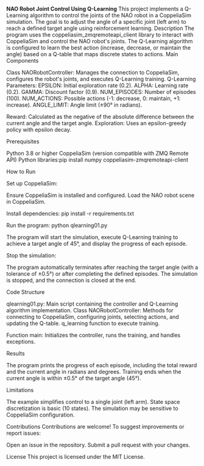 **NAO Robot Joint Control Using Q-Learning**
This project implements a Q-Learning algorithm to control the joints of the NAO robot in a CoppeliaSim simulation. The goal is to adjust the angle of a specific joint (left arm) to reach a defined target angle using reinforcement learning.
Description
The program uses the coppeliasim_zmqremoteapi_client library to interact with CoppeliaSim and control the NAO robot's joints. The Q-Learning algorithm is configured to learn the best action (increase, decrease, or maintain the angle) based on a Q-table that maps discrete states to actions.
Main Components

Class NAORobotController: Manages the connection to CoppeliaSim, configures the robot's joints, and executes Q-Learning training.
Q-Learning Parameters:
EPSILON: Initial exploration rate (0.2).
ALPHA: Learning rate (0.2).
GAMMA: Discount factor (0.9).
NUM_EPISODES: Number of episodes (100).
NUM_ACTIONS: Possible actions (-1: decrease, 0: maintain, +1: increase).
ANGLE_LIMIT: Angle limit (±90° in radians).


Reward: Calculated as the negative of the absolute difference between the current angle and the target angle.
Exploration: Uses an epsilon-greedy policy with epsilon decay.

Prerequisites

Python 3.8 or higher
CoppeliaSim (version compatible with ZMQ Remote API)
Python libraries:pip install numpy coppeliasim-zmqremoteapi-client



How to Run

Set up CoppeliaSim:

Ensure CoppeliaSim is installed and configured.
Load the NAO robot scene in CoppeliaSim.


Install dependencies:
pip install -r requirements.txt


Run the program:
python qlearning01.py

The program will start the simulation, execute Q-Learning training to achieve a target angle of 45°, and display the progress of each episode.

Stop the simulation:

The program automatically terminates after reaching the target angle (with a tolerance of ±0.5°) or after completing the defined episodes.
The simulation is stopped, and the connection is closed at the end.



Code Structure

qlearning01.py: Main script containing the controller and Q-Learning algorithm implementation.
Class NAORobotController:
Methods for connecting to CoppeliaSim, configuring joints, selecting actions, and updating the Q-table.
q_learning function to execute training.


Function main: Initializes the controller, runs the training, and handles exceptions.

Results

The program prints the progress of each episode, including the total reward and the current angle in radians and degrees.
Training ends when the current angle is within ±0.5° of the target angle (45°).

Limitations

The example simplifies control to a single joint (left arm).
State space discretization is basic (10 states).
The simulation may be sensitive to CoppeliaSim configuration.

Contributions
Contributions are welcome! To suggest improvements or report issues:

Open an issue in the repository.
Submit a pull request with your changes.

License
This project is licensed under the MIT License.


